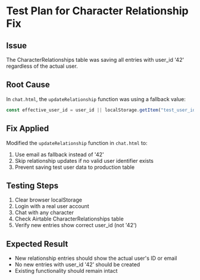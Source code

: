 # Test Plan for Character Relationship Fix

## Issue
The CharacterRelationships table was saving all entries with user_id '42' regardless of the actual user.

## Root Cause
In `chat.html`, the `updateRelationship` function was using a fallback value:
```javascript
const effective_user_id = user_id || localStorage.getItem("test_user_id") || "42";
```

## Fix Applied
Modified the `updateRelationship` function in `chat.html` to:
1. Use email as fallback instead of '42'
2. Skip relationship updates if no valid user identifier exists
3. Prevent saving test user data to production table

## Testing Steps
1. Clear browser localStorage
2. Login with a real user account
3. Chat with any character
4. Check Airtable CharacterRelationships table
5. Verify new entries show correct user_id (not '42')

## Expected Result
- New relationship entries should show the actual user's ID or email
- No new entries with user_id '42' should be created
- Existing functionality should remain intact